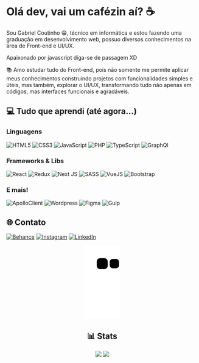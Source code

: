 # Olá dev, vai um cafézin aí? ☕️
Sou Gabriel Coutinho 😁, técnico em informática e estou fazendo uma graduação em desenvolvimento web, possuo diversos conhecimentos na área de Front-end e UI/UX.

Apaixonado por javascript diga-se de passagem XD


📚 Amo estudar tudo do Front-end, pois não somente me permite aplicar meus conhecimentos construindo projetos com funcionalidades simples e úteis, mas também, explorar o UI/UX, transformando tudo não apenas em códigos, mas interfaces funcionais e agradáveis.

## 💻 Tudo que aprendi (até agora...)

<h3>Linguagens</h3>

![HTML5](https://img.shields.io/badge/html5-%23E34F26.svg?style=for-the-badge&logo=html5&logoColor=white)
![CSS3](https://img.shields.io/badge/css3-%231572B6.svg?style=for-the-badge&logo=css3&logoColor=white)
![JavaScript](https://img.shields.io/badge/javascript-%23323330.svg?style=for-the-badge&logo=javascript&logoColor=%23F7DF1E)
![PHP](https://img.shields.io/badge/PHP-777BB4?style=for-the-badge&logo=php&logoColor=white)
![TypeScript](https://img.shields.io/badge/typescript-%23007ACC.svg?style=for-the-badge&logo=typescript&logoColor=white)
![GraphQl](https://img.shields.io/badge/GraphQl-E10098?style=for-the-badge&logo=graphql&logoColor=white)

<h3>Frameworks & Libs</h3>

![React](https://img.shields.io/badge/react-%2320232a.svg?style=for-the-badge&logo=react&logoColor=%2361DAFB)
![Redux](https://img.shields.io/badge/redux-%23593d88.svg?style=for-the-badge&logo=redux&logoColor=white) 
![Next JS](https://img.shields.io/badge/Next-black?style=for-the-badge&logo=next.js&logoColor=white)
![SASS](https://img.shields.io/badge/Sass-CC6699?style=for-the-badge&logo=sass&logoColor=white)
![VueJS](https://img.shields.io/badge/Vue.js-35495E?style=for-the-badge&logo=vue.js&logoColor=4FC08D)
![Bootstrap](https://img.shields.io/badge/Bootstrap-563D7C?style=for-the-badge&logo=bootstrap&logoColor=white)

<h3>E mais!</h3>

![ApolloClient](https://img.shields.io/badge/Apollo%20GraphQL-311C87?&style=for-the-badge&logo=Apollo%20GraphQL&logoColor=white)
![Wordpress](https://img.shields.io/badge/Wordpress-21759B?style=for-the-badge&logo=wordpress&logoColor=white)
![Figma](https://img.shields.io/badge/figma-%23F24E1E.svg?style=for-the-badge&logo=figma&logoColor=white)
![Gulp](https://img.shields.io/badge/Gulp-CF4647?style=for-the-badge&logo=gulp&logoColor=white)

## 🌐 Contato

[![Behance](https://img.shields.io/badge/Behance-1769ff?logo=behance&logoColor=white)](https://www.behance.net/gabrielcoutinho9)
[![Instagram](https://img.shields.io/badge/Instagram-%23E4405F.svg?logo=Instagram&logoColor=white)](https://www.instagram.com/gabrielcoutinhoz/)
[![LinkedIn](https://img.shields.io/badge/LinkedIn-%230077B5.svg?logo=linkedin&logoColor=white)](https://www.linkedin.com/in/gabrielcoutz/) 

<div align="center">

  ![Snake animation](https://github.com/gabrielcoutz/gabrielcoutz/blob/output/github-contribution-grid-snake.svg)
  
</div>

<div align="center">

## 📊 Stats

![](https://github-readme-stats.vercel.app/api?username=gabrielcoutz&theme=tokyonight&hide_border=false&include_all_commits=true&count_private=true)
![](https://github-readme-streak-stats.herokuapp.com/?user=gabrielcoutz&theme=tokyonight&hide_border=false)<br/>

</div>

<!-- Proudly created with GPRM ( https://gprm.itsvg.in ) -->
